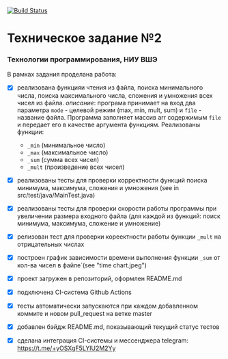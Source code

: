 [![Build Status](https://github.com/vasslin/Programming-Technologies-Part-2/actions/workflows/main.yml/badge.svg)](https://github.com/vasslin/Programming-Technologies-Part-2/actions/workflows/main.yml)


# Техническое задание №2
### Технологии программирования, НИУ ВШЭ


В рамках задания проделана работа:
- [x] реализована функцияи чтения из файла, поиска минимального числа, поиска максимального числа, сложения и умножения всех чисел из файла.
  *описание*: програма принимает на вход два параметра ```mode``` - целевой режим (max, min, mult, sum) и ```file``` - название файла.
  Программа заполняет массив arr содержимым ```file``` и передает его в качестве аргумента функциям.
  Реализованы функции:
  - ```_min``` (минимальное число)
  - ```_max``` (максимальное число)
  - ```_sum``` (сумма всех чисел)
  - ```_mult``` (произведение всех чисел)

- [x]  реализованы тесты для проверки корректности функций поиска минимума, максимума, сложения и умножения (see in src/test/java/MainTest.java)
- [x] реализованы тесты  для проверки скорости работы программы при увеличении размера входного файла (для каждой из функций: поиск минимума, максимума, сложение и умножение)
- [x] релизован тест для проверки кореектности работы функции ```_mult``` на отрицательных числах
- [x] построен график зависимости времени выполнения функции ```_sum``` от кол-ва чисел в файле`(see "time chart.jpeg")
- [x] проект загружен в репозиторий, оформлен README.md
- [x] подключена CI-система Github Actions
- [x] тесты автоматически запускаются при каждом добавленном коммите и новом pull_request на ветке master
- [x] добавлен бэйдж README.md, показывающий текущий статус тестов
- [x] сделана интеграция CI-системы и мессенджера telegram: https://t.me/+yOSXgF5LYlU2M2Yy  